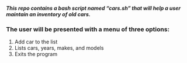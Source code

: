 ##### This repo contains a bash script named “cars.sh” that will help a user maintain an inventory of old cars.
 
 ### The user will be presented with a menu of three options:
  1. Add car to the list
  2. Lists cars, years, makes, and models
  3. Exits the program
